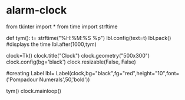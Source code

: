 # alarm-clock
from tkinter import *
from time import strftime

def tym():
t= strftime("%H:%M:%S %p")
lbl.config(text=t)
lbl.pack()
#displays the time
lbl.after(1000,tym)


clock=Tk()
clock.title("Clock")
clock.geometry("500x300")
clock.config(bg='black')
clock.resizable(False, False)

#creating Label
lbl= Label(clock,bg="black",fg="red",height="10",font= ('Pompadour Numerals',50,'bold'))

tym()
clock.mainloop()

